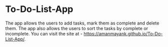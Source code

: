# To-Do-List-App

The app allows the users to add tasks, mark them as complete and delete them.
The app also allows the users to sort the tasks by complete or incomplete.
You can visit the site at - https://amanmayank.github.io/To-Do-List-App/.
